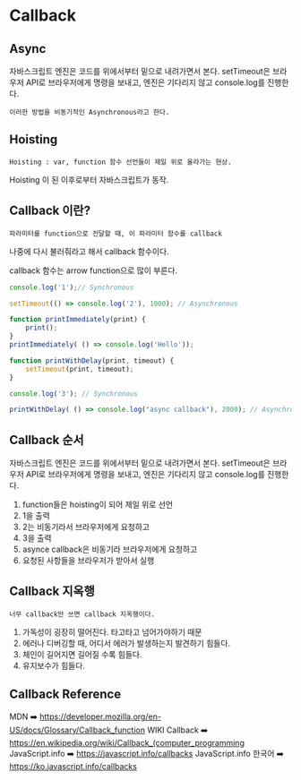# Callback

## Async

자바스크립트 엔진은 코드를 위에서부터 밑으로 내려가면서 본다.
setTimeout은 브라우저 API로 브라우저에게 명령을 보내고,
엔진은 기다리지 않고 console.log를 진행한다.

    이러한 방법을 비동기적인 Asynchronous라고 한다.

## Hoisting

    Hoisting : var, function 함수 선언들이 제일 위로 올라가는 현상. 

Hoisting 이 된 이후로부터 자바스크립트가 동작.

## Callback 이란?

    파라미터를 function으로 전달할 때, 이 파라미터 함수를 callback

나중에 다시 불러줘라고 해서 callback 함수이다.

callback 함수는 arrow function으로 많이 부른다.

```javascript
console.log('1');// Synchronous

setTimeout(() => console.log('2'), 1000); // Asynchronous

function printImmediately(print) {
    print();
}
printImmediately( () => console.log('Hello'));

function printWithDelay(print, timeout) {
    setTimeout(print, timeout);
}

console.log('3'); // Synchronous

printWithDelay( () => console.log("async callback"), 2000); // Asynchronous
```
## Callback 순서

자바스크립트 엔진은 코드를 위에서부터 밑으로 내려가면서 본다.
setTimeout은 브라우저 API로 브라우저에게 명령을 보내고,
엔진은 기다리지 않고 console.log를 진행한다.

1. function들은 hoisting이 되어 제일 위로 선언
2. 1을 출력
3. 2는 비동기라서 브라우저에게 요청하고
4. 3을 출력
5. asynce callback은 비동기라 브라우저에게 요청하고
6. 요청된 사항들을 브라우저가 받아서 실행

## Callback 지옥행

    너무 callback만 쓰면 callback 지옥행이다.

1. 가독성이 굉장히 떨어진다. 타고타고 넘어가야하기 때문
2. 에러나 디버깅할 때, 어디서 에러가 발생하는지 발견하기 힘들다.
3. 체인이 길어지면 길어질 수록 힘들다.
4. 유지보수가 힘들다.

## Callback Reference

MDN ➡️ https://developer.mozilla.org/en-US/docs/Glossary/Callback_function
WIKI Callback ➡️ https://en.wikipedia.org/wiki/Callback_(computer_programming
JavaScript.info ➡️ https://javascript.info/callbacks
JavaScript.info 한국어 ➡️ https://ko.javascript.info/callbacks
